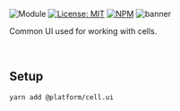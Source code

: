 ![Module](https://img.shields.io/badge/%40platform-cell.ui-%23EA4E7E.svg)
[![License: MIT](https://img.shields.io/badge/license-MIT-blue.svg)](https://opensource.org/licenses/MIT)
[![NPM](https://img.shields.io/npm/v/@platform/cell.ui.svg?colorB=blue&style=flat)](https://www.npmjs.com/package/@platform/cell.ui)
![banner](https://user-images.githubusercontent.com/185555/67650586-64a40600-f9a2-11e9-95e9-798bb9a3da7f.png)


Common UI used for working with cells.



<p>&nbsp;<p>


## Setup

    yarn add @platform/cell.ui



<p>&nbsp;<p>
<p>&nbsp;<p>
